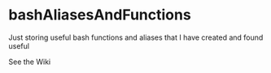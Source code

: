 # bashAliasesAndFunctions

Just storing useful bash functions and aliases that I have created and found useful

See the Wiki
